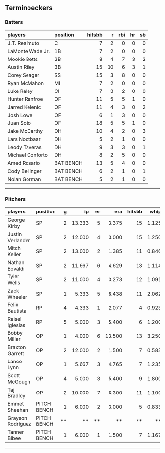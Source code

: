## Terminoeckers

### Batters

 
|players          |position  | hitsbb|  r| rbi| hr| sb| 
|:----------------|:---------|------:|--:|---:|--:|--:| 
|J.T. Realmuto    |C         |      7|  2|   0|  0|  0| 
|LaMonte Wade Jr. |1B        |      7|  2|   0|  0|  0| 
|Mookie Betts     |2B        |      8|  4|   7|  3|  2| 
|Austin Riley     |3B        |     15| 10|   6|  3|  1| 
|Corey Seager     |SS        |     15|  3|   8|  0|  0| 
|Ryan McMahon     |MI        |      7|  2|   0|  0|  0| 
|Luke Raley       |CI        |      7|  3|   2|  0|  0| 
|Hunter Renfroe   |OF        |     11|  5|   5|  1|  0| 
|Jarred Kelenic   |OF        |     11|  4|   3|  0|  2| 
|Josh Lowe        |OF        |      6|  1|   3|  0|  0| 
|Juan Soto        |OF        |     18|  5|   5|  1|  0| 
|Jake McCarthy    |DH        |     10|  4|   2|  0|  3| 
|Lars Nootbaar    |DH        |      5|  2|   1|  0|  0| 
|Leody Taveras    |DH        |      9|  3|   3|  0|  1| 
|Michael Conforto |DH        |      8|  2|   5|  0|  0| 
|Amed Rosario     |BAT BENCH |     13|  5|   4|  0|  0| 
|Cody Bellinger   |BAT BENCH |      6|  2|   1|  0|  1| 
|Nolan Gorman     |BAT BENCH |      5|  2|   1|  0|  0| 

* * *

### Pitchers

 
|players           |position    |  g|     ip| er|    era| hitsbb|  whip| so|  w| sv| 
|:-----------------|:-----------|--:|------:|--:|------:|------:|-----:|--:|--:|--:| 
|George Kirby      |SP          |  2| 13.333|  5|  3.375|     15| 1.125|  8|  0|  0| 
|Justin Verlander  |SP          |  2| 12.000|  4|  3.000|     15| 1.250| 10|  0|  0| 
|Mitch Keller      |SP          |  2| 13.000|  2|  1.385|     11| 0.846| 10|  1|  0| 
|Nathan Eovaldi    |SP          |  2| 11.667|  6|  4.629|     13| 1.114|  9|  0|  0| 
|Tyler Wells       |SP          |  2| 11.000|  4|  3.273|     12| 1.091| 13|  0|  0| 
|Zack Wheeler      |SP          |  1|  5.333|  5|  8.438|     11| 2.062|  8|  0|  0| 
|Felix Bautista    |RP          |  4|  4.333|  1|  2.077|      4| 0.923|  9|  0|  2| 
|Raisel Iglesias   |RP          |  5|  5.000|  3|  5.400|      6| 1.200|  8|  1|  4| 
|Bobby Miller      |OP          |  1|  4.000|  6| 13.500|     13| 3.250|  3|  0|  0| 
|Braxton Garrett   |OP          |  2| 12.000|  2|  1.500|      7| 0.583| 15|  1|  0| 
|Lance Lynn        |OP          |  1|  5.667|  3|  4.765|      7| 1.235|  7|  0|  0| 
|Scott McGough     |OP          |  4|  5.000|  3|  5.400|      9| 1.800|  8|  0|  3| 
|Taj Bradley       |OP          |  2| 10.000|  7|  6.300|     11| 1.100| 10|  1|  0| 
|Emmet Sheehan     |PITCH BENCH |  1|  6.000|  2|  3.000|      5| 0.833|  4|  1|  0| 
|Grayson Rodriguez |PITCH BENCH | **|     **| **|     **|     **|    **| **| **| **| 
|Tanner Bibee      |PITCH BENCH |  1|  6.000|  1|  1.500|      7| 1.167|  7|  1|  0| 


* * *


